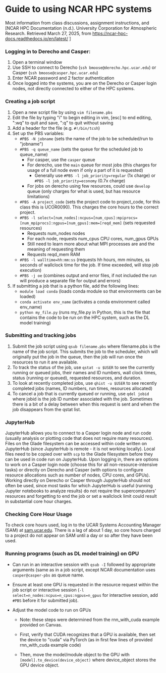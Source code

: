 
# Guide to using NCAR HPC systems

Most information from class discussions, assignment instructions, and [NCAR HPC Documentation (n.d.). University Corporation for Atmospheric Research. Retrieved March 27, 2025, from https://ncar-hpc-docs.readthedocs.io/en/latest/ ]

### Logging in to Derecho and Casper:

1) Open a terminal window
2) Use SSH to connect to Derecho (`ssh bmoose@derecho.hpc.ucar.edu`) or Casper (`ssh bmoose@casper.hpc.ucar.edu`)
3) Enter NCAR password and 2 factor authentication
4) Once logged into the systems, you are on the Derecho or Casper login nodes, not directly connected to either of the HPC systems.

### Creating a job script

1) Open a new script file by using `vim filename.pbs`
2) Edit the file by typing "i" to begin editing in vim, [esc] to end editing, ":wq" to quit and save, ":q" to quit without saving
3) Add a header for the file (e.g. `#!/bin/tcsh`)
4) Set up the PBS variables:
   * `#PBS -N jobname` (sets the name of the job to be scheduled/run to "jobname")
   * `#PBS -q queue_name` (sets the queue for the scheduled job to queue_name)
       * For casper, use the `casper` queue
       * For derecho, use the `main` queue for most jobs (this charges for usage of a full node even if only a part of it is requested)
           * Generally use `#PBS -l job_priority=regular` (1x charge) or  `#PBS -l job_priority=economy` (0.7x charge)
       * For jobs on derecho using few resources, could use `develop` queue (only charges for what is used, but has resource limitations)
   * `#PBS -A project_code` (sets the project code to project_code, for this class this is UCOR0090). This charges the core hours to the correct project.
   * `#PBS -l select=[num_nodes]:ncpus=[num_cpus]:mpiprocs=[num_mpiprocs]:ngpus=[num_gpus]:mem=[reqd_mem]` (sets requested resources)
       * Requests num_nodes nodes
       * For each node, requests num_cpus CPU cores, num_gpus GPUs
       * Still need to learn more about what MPI processes are and the meaning of requesting them
       * Requests reqd_mem RAM
   * `#PBS -l walltime=hh:mm:ss` (requests hh hours, mm minutes, ss seconds of wallclock time for the job. If time exceeded, will stop job execution)
   * `#PBS -j oe` (combines output and error files, if not included the run will produce a separate file for output and errors)
5) If submitting a job that is a python file, add the following lines:
   * `module load conda` (loads conda module so that environments can be loaded)
   * `conda activate env_name` (activates a conda environment called env_name)
   * `python my_file.py` (runs my_file.py in Python, this is the file that contains the code to be run on the HPC system, such as the DL model training)

### Submitting and tracking jobs

1) Submit the job script using `qsub filename.pbs` where filename.pbs is the name of the job script. This submits the job to the scheduler, which will originally put the job in the queue, then the job will run once the resources to run it are available.
2) To track the status of the job, use `qstat -u $USER` to see the currently running or queued jobs, their names and ID numbers, wall clock times, status (running or queued), requested resources, and duration.
3) To look at recently completed jobs, use `qhist -u $USER` to see recently completed jobs (names, ID numbers, run times, resources allocated)
4) To cancel a job that is currently queued or running, use `qdel jobid` where jobid is the job ID number associated with the job. Sometimes there is a bit of a delay between when this request is sent and when the job disappears from the qstat list.

### JupyterHub

JupyterHub allows you to connect to a Casper login node and run code (usually analysis or plotting code that does not require many resources). Files on the Glade filesystem can be accessed within code written on JupyterHub (since JupyterHub is remote - it is not working locally). Local files need to be copied over with `scp` to the Glade filesystem before they can be used in code run on JupyterHub. Upon logging in, there are options to work on a Casper login node (choose this for all non-resource-intensive tasks) or directly on Derecho and Casper (with options to configure resource allocations such as number of nodes, CPU cores, and GPUs). Working directly on Derecho or Casper through JupyterHub should not often be used, since most tasks for which JupyterHub is useful (running Jupyter notebooks to analyze results) do not require the supercomputers' resources and forgetting to end the job or set a wallclock limit could result in substantial core hour charges. 

### Checking Core Hour Usage

To check core hours used, log in to the UCAR Systems Accounting Manager (SAM) at [sam.ucar.edu](sam.ucar.edu). There is a lag of about 1 day, so core hours charged to a project do not appear on SAM until a day or so after they have been used.


### Running programs (such as DL model training) on GPU

* Can run in an interactive session with `qsub -I` followed by appropriate arguments (same as in a job script, except NCAR documentation uses `casper@casper-pbs` as queue name.

* Ensure at least one GPU is requested in the resource request within the job script or interactive session (`-l select=n_nodes:ncpus=n_cpus:ngpus=n_gpus` for interactive session, add `#PBS` before it for submitted job).

* Adjust the model code to run on GPUs

    * Note: these steps were determined from the rnn_with_cuda example provided on Canvas.

    * First, verify that CUDA recognizes that a GPU is available, then set the device to "cuda" via PyTorch (as in first few lines of provided rnn_with_cuda example code)
 
    * Then, move the model/module object to the GPU with `[model].to_device(device_object)` where device_object stores the GPU device object.
   
   
    
  


